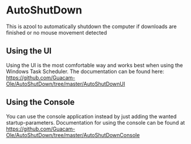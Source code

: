 # AutoShutDown
This is azool to automatically shutdown the computer if downloads are finished or no mouse movement detected

## Using the UI
Using the UI is the most comfortable way and works best when using the Windows Task Scheduler. The documentation can be found here: https://github.com/Guacam-Ole/AutoShutDown/tree/master/AutoShutDownUI

## Using the Console
You can use the console application instead by just adding the wanted startup-parameters. Documentation for using the console can be found at https://github.com/Guacam-Ole/AutoShutDown/tree/master/AutoShutDownConsole



